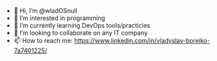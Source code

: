 - 👋 Hi, I’m @wladOSnull
- 👀 I’m interested in programming
- 🌱 I’m currently learning DevOps tools/practicies
- 💞️ I’m looking to collaborate on any IT company
- 📫 How to reach me: https://www.linkedin.com/in/vladyslav-boreiko-7a7401225/

<!---
wladOSnull/wladOSnull is a ✨ special ✨ repository because its `README.md` (this file) appears on your GitHub profile.
You can click the Preview link to take a look at your changes.
--->
